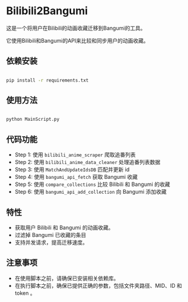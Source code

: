 # Bilibili2Bangumi

这是一个将用户在Bilibili的动画收藏迁移到Bangumi的工具。

它使用Bilibili和Bangumi的API来比较和同步用户的动画收藏。

## 依赖安装

```bash

pip install -r requirements.txt

```

## 使用方法

```bash

python MainScript.py

```

## 代码功能

- Step 1: 使用 `bilibili_anime_scraper` 爬取追番列表
- Step 2: 使用 `bilibili_anime_data_cleaner` 处理追番列表数据
- Step 3: 使用 `MatchAndUpdateIdsDB` 匹配并更新 id
- Step 4: 使用 `bangumi_api_fetch` 获取 Bangumi 收藏
- Step 5: 使用 `compare_collections` 比较 Bilibili 和 Bangumi 的收藏
- Step 6: 使用 `bangumi_api_add_collection` 向 Bangumi 添加收藏

## 特性

- 获取用户 Bilibili 和 Bangumi 的动画收藏。
- 过滤掉 Bangumi 已收藏的条目
- 支持并发请求，提高迁移速度。

## 注意事项

- 在使用脚本之前，请确保已安装相关依赖库。
- 在执行脚本之前，确保已提供正确的参数，包括文件夹路径、MID、ID 和 token 。
